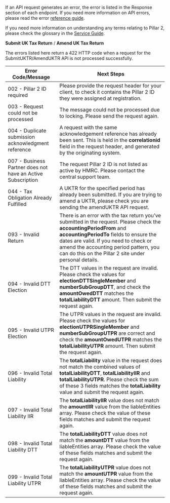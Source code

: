 If an API request generates an error, the error is listed in the Response section of each endpoint. If you need more information on API errors, please read the error [reference guide](https://developer.service.hmrc.gov.uk/api-documentation/docs/reference-guide). 

If you need more information on understanding any terms relating to Pillar 2, please check the glossary in the [Service Guide](https://developer.development.tax.service.gov.uk/guides/pillar2-service-guide/). 

**Submit UK Tax Return** / **Amend UK Tax Return**

The errors listed here return a 422 HTTP code when a request for the SubmitUKTR/AmendUKTR API is not processed successfully. 

| Error Code/Message | Next Steps |
| -------------------| -----------|
| 002 - Pillar 2 ID required | Please provide the request header for your client, to check it contains the Pillar 2 ID they were assigned at registration. |
| 003 - Request could not be processed | The message could not be processed due to locking. Please send the request again. |
| 004 - Duplicate submission acknowledgment reference | A request with the same acknowledgement reference has already been sent. This is held in the **correlationid** field in the request header, and generated by the originating system. |
| 007 - Business Partner does not have an Active Subscription | The request Pillar 2 ID is not listed as active by HMRC. Please contact the central support team. | 
| 044 - Tax Obligation Already Fulfilled | A UKTR for the specified period has already been  submitted. If you are trying to amend a UKTR, please check you are sending the amendUKTR API request. |
| 093 - Invalid Return | There is an error with the tax return you’ve submitted in the request. Please check the **accountingPeriodFrom** and **accountingPeriodTo** fields to ensure the dates are valid. If you need to  check or amend the accounting period pattern, you can do this on the Pillar 2 site under personal details. |
| 094 - Invalid DTT Election | The DTT values in the request are invalid. Please check the values for **electionDTTSingleMember** and **numberSubGroupDTT**, and check the **amountOwedDTT** matches the **totalLiabilityDTT** amount. Then submit the request again. |
| 095 - Invalid UTPR Election | The UTPR values in the request are invalid. Please check the values for **electionUTPRSingleMember** and **numberSubGroupUTPR** are correct and check the **amountOwedUTPR** matches the **totalLiabilityUTPR** amount. Then submit the request again. |
| 096 - Invalid Total Liability | The **totalLiability** value in the request does not match the combined values of **totalLiabilityDTT**, **totalLiabilityIIR** and **totalLiabilityUTPR**. Please check the sum of these 3 fields matches the **totalLiability** value and submit the request again. |
| 097 - Invalid Total Liability IIR | The **totalLiabilityIIR** value does not match the **amountIIR** value from the liableEntities array. Please check the value of these fields matches and submit the request again. | 
| 098 - Invalid Total Liability DTT | The **totalLiabilityDTT** value does not match the **amountDTT** value from the liableEntities array. Please check the value of these fields matches and submit the request again. |
| 099 - Invalid Total Liability UTPR | The **totalLiabilityUTPR** value does not match the **amountUTPR** value from the liableEntities array. Please check the value of these fields matches and submit the request again. |

